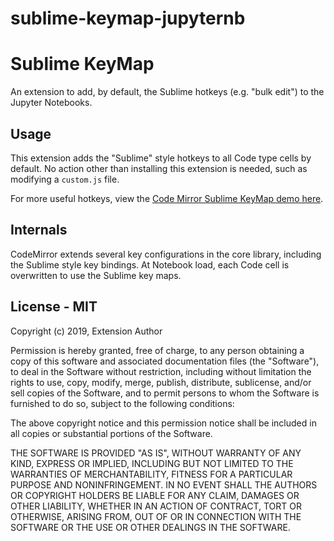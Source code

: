 # sublime-keymap-jupyternb

Sublime KeyMap
==============

An extension to add, by default, the Sublime hotkeys (e.g. "bulk edit") to the Jupyter Notebooks.


Usage
-----

This extension adds the "Sublime" style hotkeys to all Code type cells by default. No action other 
than installing this extension is needed, such as modifying a ```custom.js``` file.

For more useful hotkeys, view the [Code Mirror Sublime KeyMap demo here](https://codemirror.net/demo/sublime.html).


Internals
---------

CodeMirror extends several key configurations in the core library, including the Sublime style key bindings. At Notebook load, each Code cell is overwritten to use the Sublime key maps.


License - MIT
-------

Copyright (c) 2019, Extension Author

Permission is hereby granted, free of charge, to any person obtaining a copy
of this software and associated documentation files (the "Software"), to deal
in the Software without restriction, including without limitation the rights
to use, copy, modify, merge, publish, distribute, sublicense, and/or sell
copies of the Software, and to permit persons to whom the Software is
furnished to do so, subject to the following conditions:

The above copyright notice and this permission notice shall be included in all
copies or substantial portions of the Software.

THE SOFTWARE IS PROVIDED "AS IS", WITHOUT WARRANTY OF ANY KIND,
EXPRESS OR IMPLIED, INCLUDING BUT NOT LIMITED TO THE WARRANTIES OF
MERCHANTABILITY, FITNESS FOR A PARTICULAR PURPOSE AND NONINFRINGEMENT.
IN NO EVENT SHALL THE AUTHORS OR COPYRIGHT HOLDERS BE LIABLE FOR ANY CLAIM,
DAMAGES OR OTHER LIABILITY, WHETHER IN AN ACTION OF CONTRACT, TORT OR
OTHERWISE, ARISING FROM, OUT OF OR IN CONNECTION WITH THE SOFTWARE OR THE USE
OR OTHER DEALINGS IN THE SOFTWARE.
